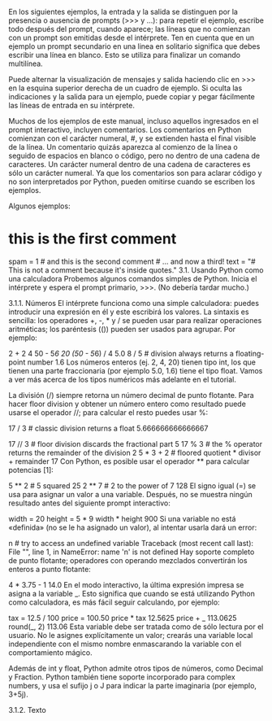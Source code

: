 En los siguientes ejemplos, la entrada y la salida se distinguen por la presencia o ausencia de prompts (>>> y …): para repetir el ejemplo, escribe todo después del prompt, cuando aparece; las líneas que no comienzan con un prompt son emitidas desde el intérprete. Ten en cuenta que en un ejemplo un prompt secundario en una linea en solitario significa que debes escribir una línea en blanco. Esto se utiliza para finalizar un comando multilínea.

Puede alternar la visualización de mensajes y salida haciendo clic en >>> en la esquina superior derecha de un cuadro de ejemplo. Si oculta las indicaciones y la salida para un ejemplo, puede copiar y pegar fácilmente las líneas de entrada en su intérprete.

Muchos de los ejemplos de este manual, incluso aquellos ingresados en el prompt interactivo, incluyen comentarios. Los comentarios en Python comienzan con el carácter numeral, #, y se extienden hasta el final visible de la línea. Un comentario quizás aparezca al comienzo de la línea o seguido de espacios en blanco o código, pero no dentro de una cadena de caracteres. Un carácter numeral dentro de una cadena de caracteres es sólo un carácter numeral. Ya que los comentarios son para aclarar código y no son interpretados por Python, pueden omitirse cuando se escriben los ejemplos.

Algunos ejemplos:

# this is the first comment
spam = 1  # and this is the second comment
          # ... and now a third!
text = "# This is not a comment because it's inside quotes."
3.1. Usando Python como una calculadora
Probemos algunos comandos simples de Python. Inicia el intérprete y espera el prompt primario, >>>. (No debería tardar mucho.)

3.1.1. Números
El intérprete funciona como una simple calculadora: puedes introducir una expresión en él y este escribirá los valores. La sintaxis es sencilla: los operadores +, -, * y / se pueden usar para realizar operaciones aritméticas; los paréntesis (()) pueden ser usados para agrupar. Por ejemplo:

>>>
2 + 2
4
50 - 5*6
20
(50 - 5*6) / 4
5.0
8 / 5  # division always returns a floating-point number
1.6
Los números enteros (ej. 2, 4, 20) tienen tipo int, los que tienen una parte fraccionaria (por ejemplo 5.0, 1.6) tiene el tipo float. Vamos a ver más acerca de los tipos numéricos más adelante en el tutorial.

La división (/) siempre retorna un número decimal de punto flotante. Para hacer floor division y obtener un número entero como resultado puede usarse el operador //; para calcular el resto puedes usar %:

>>>
17 / 3  # classic division returns a float
5.666666666666667

17 // 3  # floor division discards the fractional part
5
17 % 3  # the % operator returns the remainder of the division
2
5 * 3 + 2  # floored quotient * divisor + remainder
17
Con Python, es posible usar el operador ** para calcular potencias [1]:

>>>
5 ** 2  # 5 squared
25
2 ** 7  # 2 to the power of 7
128
El signo igual (=) se usa para asignar un valor a una variable. Después, no se muestra ningún resultado antes del siguiente prompt interactivo:

>>>
width = 20
height = 5 * 9
width * height
900
Si una variable no está «definida» (no se le ha asignado un valor), al intentar usarla dará un error:

>>>
n  # try to access an undefined variable
Traceback (most recent call last):
  File "<stdin>", line 1, in <module>
NameError: name 'n' is not defined
Hay soporte completo de punto flotante; operadores con operando mezclados convertirán los enteros a punto flotante:

>>>
4 * 3.75 - 1
14.0
En el modo interactivo, la última expresión impresa se asigna a la variable _. Esto significa que cuando se está utilizando Python como calculadora, es más fácil seguir calculando, por ejemplo:

>>>
tax = 12.5 / 100
price = 100.50
price * tax
12.5625
price + _
113.0625
round(_, 2)
113.06
Esta variable debe ser tratada como de sólo lectura por el usuario. No le asignes explícitamente un valor; crearás una variable local independiente con el mismo nombre enmascarando la variable con el comportamiento mágico.

Además de int y float, Python admite otros tipos de números, como Decimal y Fraction. Python también tiene soporte incorporado para complex numbers, y usa el sufijo j o J para indicar la parte imaginaria (por ejemplo, 3+5j).

3.1.2. Texto